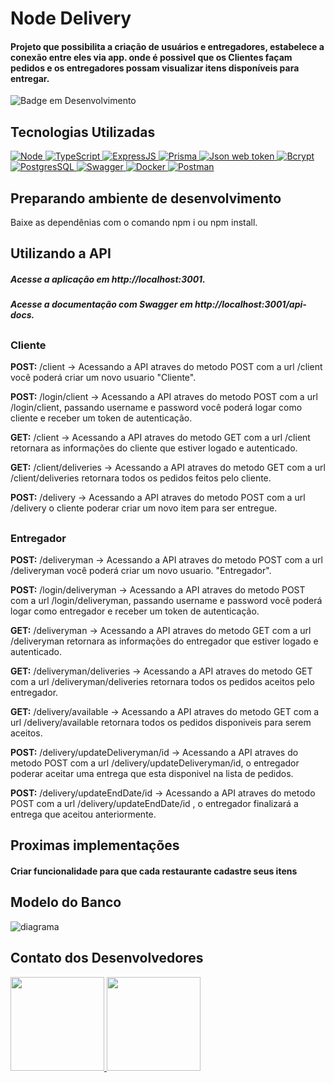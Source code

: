 # Node Delivery 
#### Projeto que possibilita a criação de usuários e entregadores, estabelece a conexão entre eles via app. onde é possivel que os Clientes façam pedidos e os entregadores possam visualizar itens disponíveis para entregar.

![Badge em Desenvolvimento](http://img.shields.io/static/v1?label=STATUS&message=EM%20DESENVOLVIMENTO&color=GREEN&style=for-the-badge)

## Tecnologias Utilizadas
<a href="https://nodejs.org/en/download" title="Node">
  <img src="https://img.icons8.com/?size=48&id=54087&format=png" alt="Node">
</a>
<a href="https://www.typescriptlang.org/" title="TypeScript">
  <img src="https://img.icons8.com/color/48/000000/typescript.png" alt="TypeScript">
</a>
<a href="https://expressjs.com/pt-br/" title="ExpressJS">
  <img src="https://img.icons8.com/color/48/000000/express.png" alt="ExpressJS">
</a>
<a href="https://www.prisma.io/" title="Prisma">
  <img src="https://img.icons8.com/?size=48&id=YKKmRFS8Utmm&format=png" alt="Prisma">
</a>
<a href="https://jwt.io/" title="Jwt">
  <img src="https://img.icons8.com/?size=48&id=rHpveptSuwDz&format=png" alt="Json web token">
</a>
<a href="https://www.npmjs.com/package/bcrypt" title="Bcrypt">
  <img src="https://img.icons8.com/color/48/000000/password.png" alt="Bcrypt">
</a>
<a href="https://www.postgresql.org/" title="PostgresSQL">
  <img src="https://img.icons8.com/?size=48&id=38561&format=png" alt="PostgresSQL">
</a>
<a href="https://swagger.io/tools/swagger-ui/" title="Swagger">
  <img src="https://img.icons8.com/?size=48&id=rdKV2dee9wxd&format=svg" alt="Swagger">
</a>
<a href="https://docs.docker.com/" title="Docker">
  <img src="https://img.icons8.com/?size=48&id=22797&format=svg" alt="Docker">
</a>
<a href="https://www.postman.com/" title="Postman">
  <img src="https://img.icons8.com/?size=48&id=EPbEfEa7o8CB&format=svg" alt="Postman">
</a>


## Preparando ambiente de desenvolvimento
Baixe as dependênias com o comando npm i ou npm install.

## Utilizando a API
##### Acesse a aplicação em http://localhost:3001.
##### Acesse a documentação com Swagger em http://localhost:3001/api-docs.


## 
### **Cliente** 

**POST:** /client -> Acessando a API atraves do metodo POST com a url /client você poderá criar um novo usuario "Cliente". <br/>

**POST:** /login/client -> Acessando a API atraves do metodo POST com a url /login/client, passando username e password você poderá logar como cliente e receber um token de autenticação. <br/>

**GET:** /client -> Acessando a API atraves do metodo GET com a url /client retornara as informações do cliente que estiver logado e autenticado.<br/>

**GET:** /client/deliveries -> Acessando a API atraves do metodo GET com a url /client/deliveries retornara todos os pedidos feitos pelo cliente.

**POST:** /delivery -> Acessando a API atraves do metodo POST com a url /delivery o cliente poderar criar um novo item para ser entregue. <br/>



## 
### **Entregador** 

**POST:** /deliveryman -> Acessando a API atraves do metodo POST com a url /deliveryman você poderá criar um novo usuario. "Entregador". <br/>

**POST:** /login/deliveryman -> Acessando a API atraves do metodo POST com a url /login/deliveryman, passando username e password  você poderá logar como entregador e receber um token de autenticação. <br/>

**GET:** /deliveryman -> Acessando a API atraves do metodo GET com a url /deliveryman retornara as informações do entregador que estiver logado e autenticado.<br/>

**GET:** /deliveryman/deliveries -> Acessando a API atraves do metodo GET com a url /deliveryman/deliveries retornara todos os pedidos aceitos pelo entregador.

**GET:** /delivery/available -> Acessando a API atraves do metodo GET com a url /delivery/available retornara todos os pedidos disponiveis para serem aceitos.

**POST:** /delivery/updateDeliveryman/id -> Acessando a API atraves do metodo POST com a url /delivery/updateDeliveryman/id, o entregador poderar aceitar uma entrega que esta disponivel na lista de pedidos. <br/>

**POST:** /delivery/updateEndDate/id -> Acessando a API atraves do metodo POST com a url /delivery/updateEndDate/id , o entregador finalizará a entrega que aceitou anteriormente. <br/>

## Proximas implementações
#### Criar funcionalidade para que cada restaurante cadastre seus itens


## Modelo do Banco

  <img src="https://i.pinimg.com/564x/0f/d4/f1/0fd4f1cb16ded33c582002031ad2a8f6.jpg" alt="diagrama">

     
## Contato dos Desenvolvedores

<a href="https://github.com/mendesemerson">
  <img src="https://avatars.githubusercontent.com/u/97401294?v=4" width="150">
</a>
<a href="https://github.com/juancassiano">
  <img src="https://avatars.githubusercontent.com/u/59894338?v=4" width="150">
</a>



